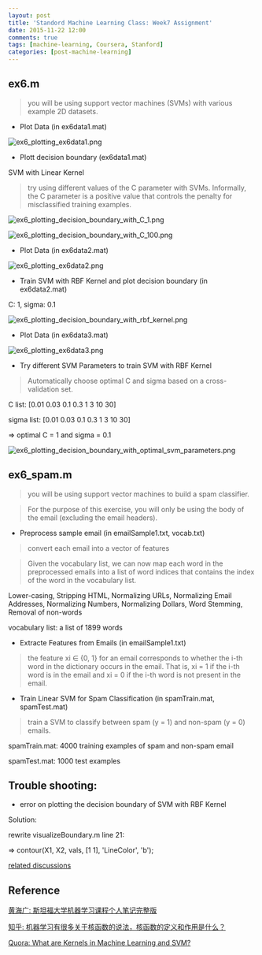 ```yaml
---
layout: post
title: 'Standord Machine Learning Class: Week7 Assignment'
date: 2015-11-22 12:00
comments: true
tags: [machine-learning, Coursera, Stanford]
categories: [post-machine-learning]
---
```


## ex6.m

> you will be using support vector machines (SVMs) with various example 2D datasets.

- Plot Data (in ex6data1.mat)

![ex6_plotting_ex6data1.png](http://imgur.com/RDBi7t4.png)

- Plott decision boundary (ex6data1.mat)

SVM with Linear Kernel

> try using different values of the C parameter with SVMs. Informally, the C parameter is a positive value that controls the penalty for misclassified training examples.

![ex6_plotting_decision_boundary_with_C_1.png](http://imgur.com/wyWKeEQ.png)

![ex6_plotting_decision_boundary_with_C_100.png](http://imgur.com/eaTHemS.png)

- Plot Data (in ex6data2.mat)

![ex6_plotting_ex6data2.png](http://imgur.com/3dM01Ya.png)

- Train SVM with RBF Kernel and plot decision boundary (in ex6data2.mat)

C: 1, sigma: 0.1

![ex6_plotting_decision_boundary_with_rbf_kernel.png]()

- Plot Data (in ex6data3.mat)

![ex6_plotting_ex6data3.png](http://imgur.com/UWTOjjx.png)

- Try different SVM Parameters to train SVM with RBF Kernel

> Automatically choose optimal C and sigma based on a cross-validation set.

C list: [0.01 0.03 0.1 0.3 1 3 10 30]

sigma list: [0.01 0.03 0.1 0.3 1 3 10 30]

=> optimal C = 1 and sigma = 0.1

<script src="https://gist.github.com/joyhuang9473/073c860c60c72c235b24.js"></script>

![ex6_plotting_decision_boundary_with_optimal_svm_parameters.png](http://imgur.com/VrmJdJU.png)

## ex6_spam.m

> you will be using support vector machines to build a spam classifier.

> For the purpose of this exercise, you will only be using the body of the email (excluding the email headers).

- Preprocess sample email (in emailSample1.txt, vocab.txt)

> convert each email into a vector of features

> Given the vocabulary list, we can now map each word in the preprocessed emails into a list of word indices that contains the index of the word in the vocabulary list.

Lower-casing, Stripping HTML, Normalizing URLs, Normalizing Email Addresses, Normalizing Numbers, Normalizing Dollars, Word Stemming, Removal of non-words

vocabulary list: a list of 1899 words

<script src="https://gist.github.com/joyhuang9473/2e5a31ab1507978cc391.js"></script>

- Extracte Features from Emails (in emailSample1.txt)

> the feature xi ∈ {0, 1} for an email corresponds to whether the i-th word in the dictionary occurs in the email. That is, xi = 1 if the i-th word is in the email and xi = 0 if the i-th word is not present in the email.

<script src="https://gist.github.com/joyhuang9473/e8b8e53cdb221f4833de.js"></script>

- Train Linear SVM for Spam Classification (in spamTrain.mat, spamTest.mat)

> train a SVM to classify between spam (y = 1) and non-spam (y = 0) emails.

spamTrain.mat: 4000 training examples of spam and non-spam email

spamTest.mat: 1000 test examples

<script src="https://gist.github.com/joyhuang9473/9f26dadcca367c6b2643.js"></script>

## Trouble shooting:

- error on plotting the decision boundary of SVM with RBF Kernel

<script src="https://gist.github.com/joyhuang9473/3c6f97b25b70c1059425.js"></script>

Solution:

rewrite visualizeBoundary.m line 21:

=> contour(X1, X2, vals, [1 1], 'LineColor', 'b');

[related discussions](https://www.coursera.org/learn/machine-learning/programming/e4hZk/support-vector-machines/discussions/WCwK_XwqEeWb4g4qCdqdUQ)

## Reference

[黄海广: 斯坦福大学机器学习课程个人笔记完整版](http://wenku.baidu.com/view/99b86f70650e52ea54189862.html###)

[知乎: 机器学习有很多关于核函数的说法，核函数的定义和作用是什么？](http://www.zhihu.com/question/24627666)

[Quora: What are Kernels in Machine Learning and SVM?](https://www.quora.com/What-are-Kernels-in-Machine-Learning-and-SVM)
